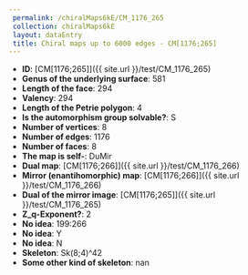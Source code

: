 ```yaml
--- 
 permalink: /chiralMaps6kE/CM_1176_265 
 collection: chiralMaps6kE
 layout: dataEntry
 title: Chiral maps up to 6000 edges - CM[1176;265]
---
```


- **ID**: [CM[1176;265]]({{ site.url }}/test/CM_1176_265)
- **Genus of the underlying surface**: 581
- **Length of the face**: 294
- **Valency**: 294
- **Length of the Petrie polygon**: 4
- **Is the automorphism group solvable?**: S
- **Number of vertices**: 8
- **Number of edges**: 1176
- **Number of faces**: 8
- **The map is self-**: DuMir
- **Dual map**: [CM[1176;266]]({{ site.url }}/test/CM_1176_266)
- **Mirror (enantihomorphic) map**: [CM[1176;266]]({{ site.url }}/test/CM_1176_266)
- **Dual of the mirror image**: [CM[1176;265]]({{ site.url }}/test/CM_1176_265)
- **Z_q-Exponent?**: 2
- **No idea**:  199:266
- **No idea**: Y
- **No idea**: N
- **Skeleton**: Sk(8;4)^42
- **Some other kind of skeleton**: nan
